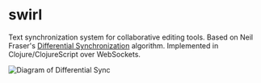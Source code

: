 # swirl
Text synchronization system for collaborative editing tools. Based on Neil Fraser's [Differential Synchronization](https://neil.fraser.name/writing/sync/) algorithm. Implemented in Clojure/ClojureScript over WebSockets.

![Diagram of Differential Sync](https://docs.google.com/drawings/d/1Bols4eiixy9qeyJkXWtfP0KSIXD85Co3-4D49D2t2_k/pub?w=1890&h=4740)

